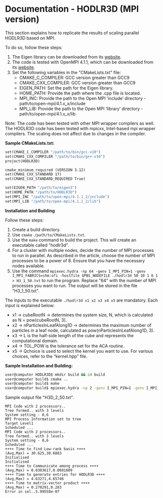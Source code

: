 # Documentation - HODLR3D (MPI version)

This section explains how to replicate the results of scaling parallel HODLR3D based on MPI.

To do so, follow these steps:

1. The Eigen library can be downloaded from its [website](https://eigen.tuxfamily.org/index.php?title=Main_Page).
2. The code is tested with OpenMPI 4.1.1, which can be downloaded from its [website](https://www.open-mpi.org/software/ompi/v4.1/).
3. Set the following variables in the "CMakeLists.txt" file:
    - CMAKE_C_COMPILER: GCC version greater than GCC9
    - CMAKE_CXX_COMPILER: GCC version greater than GCC9
    - EIGEN_PATH: Set the path for the Eigen library.
    - HOME_PATH: Provide the path where the .cpp file is located.
    - MPI_INC: Provide the path to the Open MPI ‘include’ directory - path/to/open-mpi/4.1.x_x/include
    - MPI_LIB: Provide the path to the Open MPI ‘library’ directory - path/to/open-mpi/4.1.x_x/lib

Note: The code has been tested with other MPI wrapper compilers as well. The HODLR3D code has been tested with mpicxx, Intel-based mpi wrapper compilers. The scaling does not affect due to changes in the compiler.

**Sample CMakeLists.txt:**

```makefile
set(CMAKE_C_COMPILER "/path/to/bin/gcc-v10")
set(CMAKE_CXX_COMPILER "/path/to/bin/g++-v10")
project(HODLR3D)

cmake_minimum_required (VERSION 3.12)
set(CMAKE_CXX_STANDARD 17)
set(CMAKE_CXX_STANDARD_REQUIRED True)

set(EIGEN_PATH "/path/to/eigen3")
set(HOME_PATH "/path/to/HODLR3D")
set(MPI_INC "/path/to/open-mpi/4.1.1_2/include")
set(MPI_LIB "/path/to/open-mpi/4.1.1_2/lib")
```

**Installation and Building**

Follow these steps:

1. Create a build directory.
2. Use `cmake /path/to/CMakeLists.txt`.
3. Use the `make` command to build the project. This will create an executable called "hodlr3d".
4. For a cluster with multiple nodes, decide the number of MPI processes to run in parallel. As described in the article, choose the number of MPI processes to be a power of 8. Ensure that you have the necessary nodes available.
5. Use the command `mpiexec.hydra -np 64 -genv I_MPI_PIN=1 -genv I_MPI_FABRICS=shm:ofi -hostfile $PBS_NODEFILE ./hodlr3d 50 10 1 6 1 > H3_1_50.txt` to run the program. Replace "64" with the number of MPI processes you want to run. The output will be stored in the file "H3_1_50.txt".

The inputs to the executable `./hodlr3d x1 x2 x3 x4 x5` are mandatory. Each input is explained below:

- x1 → cubeRootN → determines the system size, N, which is calculated as N = pow(cubeRootN, 3).
- x2 → nParticlesInLeafAlong1D → determines the maximum number of particles in a leaf node, calculated as pow(nParticlesInLeafAlong1D, 3).
- x3 → L is the half-side length of the cube and represents the computational domain.
- x4 → TOL_POW is the tolerance set for the ACA routine.
- x5 → Qchoice is used to select the kernel you want to use. For various choices, refer to the “kernel.hpp” file.

**Sample Installation and Building:**

```bash
user@computer HODLR3D$ mkdir build && cd build
user@computer build$ cmake ..
user@computer build$ make
user@computer build$ mpiexec.hydra -np 2 -genv I_MPI_PIN=1 -genv I_MPI_FABRICS=shm:ofi -hostfile $PBS_NODEFILE ./hodlr3d 50 10 1 6 1 > H3D_2_50.txt
```

Sample output file "H3D_2_50.txt".
```text
MPI Code with 2 processors..
Tree formed.. with 3 levels
System setting - 0,6
MPI Process Information set to tree
Target Level1
Scheduled ...
MPI Code with 2 processors..
Tree formed.. with 3 levels
System setting - 0,6
Scheduled ...
++++ Time to find Low-rank basis ++++
(Avg,Max) = 30.625,30.6883
Initialised
Initialised
++++ Time to Communicate among process ++++
(Avg,Max) = 0.0303617,0.0601609
++++ Time to generate entries for HODLR3D ++++
(Avg,Max) = 4.63271,4.65746
++++ Time to matrix-vector product ++++
(Avg,Max) = 0.278291,0.283
Error in sol..5.99558e-07
```